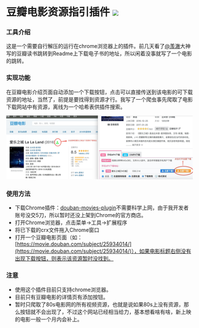 # 豆瓣电影资源指引插件  ![](https://camo.githubusercontent.com/3f7996bf7bd441deb7199c498aaa835164dee8da/68747470733a2f2f696d672e736869656c64732e696f2f6475622f6c2f766962652d642e737667)

### 工具介绍
这是一个需要自行解压的运行在chrome浏览器上的插件。前几天看了[@羡澈](http://zhangwenli.com/blog/2014/09/01/readfree-chrome-extension/)大神写的豆瓣读书跳转到Readme上下载电子书的地址，所以闲着没事就写了一个电影的跳转。
### 实现功能
在豆瓣电影介绍页面自动添加一个下载按钮，点击可以直接传送到该电影的可下载资源的地址，当然了，前提是要找得到资源才行。我写了一个爬虫事先爬取了电影下载网站中有资源，离线为一个哈希表供插件搜索。

![](./plugin/images/2.jpeg)

### 使用方法
- 下载Chrome插件：[douban-movies-plugin](https://github.com/shudery/douban-movies-plugin/raw/master/plugin.crx)不需要科学上网，由于我开发者账号没交5刀，所以暂时还没上架到Chrome的官方商店。
- 打开Chrome浏览器，点击菜单->工具->扩展程序
- 将已下载的crx文件拖入Chrome窗口
- 打开一个豆瓣电影页面（如：[https://movie.douban.com/subject/25934014/](https://movie.douban.com/subject/25934014/)），如果电影标题右侧没有出现下载按钮，则表示该资源暂时没找到。

### 注意
- 使用这个插件目前只支持chrome浏览器。
- 目前只有豆瓣电影的详情页有添加按钮。
- 暂时只爬取了80s电影网的所有视频资源，也就是说如果80s上没有资源，那么按钮就不会出现了，不过这个网站已经相当给力，基本想看啥有啥，新上映的电影一般一个月内会补上。
